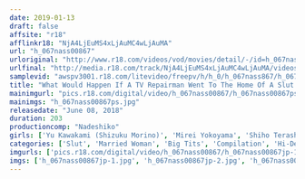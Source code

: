```yaml
---
date: 2019-01-13
draft: false
affsite: "r18"
afflinkr18: "NjA4LjEuMS4xLjAuMC4wLjAuMA"
url: "h_067nass00867"
urloriginal: "http://www.r18.com/videos/vod/movies/detail/-/id=h_067nass00867"
urlfinal: "http://media.r18.com/track/NjA4LjEuMS4xLjAuMC4wLjAuMA/videos/vod/movies/detail/-/id=h_067nass00867"
samplevid: "awspv3001.r18.com/litevideo/freepv/h/h_0/h_067nass867/h_067nass867_dmb_w.mp4"
title: "What Would Happen If A TV Repairman Went To The Home Of A Slut Housewife Who Welcomed Him At The Door Buck Naked... 3"
mainimgurl: "pics.r18.com/digital/video/h_067nass00867/h_067nass00867ps.jpg"
mainimgs: "h_067nass00867ps.jpg"
releasedate: "June 08, 2018"
duration: 203
productioncomp: "Nadeshiko"
girls: ['Yu Kawakami (Shizuku Morino)', 'Mirei Yokoyama', 'Shiho Terashima', 'Honoka Orihara', 'Iroha Narumiya', 'Waka Ninomiya', 'Iori Tomino']
categories: ['Slut', 'Married Woman', 'Big Tits', 'Compilation', 'Hi-Def']
imgurls: ['pics.r18.com/digital/video/h_067nass00867/h_067nass00867jp-1.jpg', 'pics.r18.com/digital/video/h_067nass00867/h_067nass00867jp-2.jpg', 'pics.r18.com/digital/video/h_067nass00867/h_067nass00867jp-3.jpg', 'pics.r18.com/digital/video/h_067nass00867/h_067nass00867jp-4.jpg', 'pics.r18.com/digital/video/h_067nass00867/h_067nass00867jp-5.jpg', 'pics.r18.com/digital/video/h_067nass00867/h_067nass00867jp-6.jpg', 'pics.r18.com/digital/video/h_067nass00867/h_067nass00867jp-7.jpg', 'pics.r18.com/digital/video/h_067nass00867/h_067nass00867jp-8.jpg', 'pics.r18.com/digital/video/h_067nass00867/h_067nass00867jp-9.jpg', 'pics.r18.com/digital/video/h_067nass00867/h_067nass00867jp-10.jpg', 'pics.r18.com/digital/video/h_067nass00867/h_067nass00867jp-11.jpg', 'pics.r18.com/digital/video/h_067nass00867/h_067nass00867jp-12.jpg', 'pics.r18.com/digital/video/h_067nass00867/h_067nass00867jp-13.jpg', 'pics.r18.com/digital/video/h_067nass00867/h_067nass00867jp-14.jpg', 'pics.r18.com/digital/video/h_067nass00867/h_067nass00867jp-15.jpg', 'pics.r18.com/digital/video/h_067nass00867/h_067nass00867jp-16.jpg', 'pics.r18.com/digital/video/h_067nass00867/h_067nass00867jp-17.jpg', 'pics.r18.com/digital/video/h_067nass00867/h_067nass00867jp-18.jpg', 'pics.r18.com/digital/video/h_067nass00867/h_067nass00867jp-19.jpg', 'pics.r18.com/digital/video/h_067nass00867/h_067nass00867jp-20.jpg']
imgs: ['h_067nass00867jp-1.jpg', 'h_067nass00867jp-2.jpg', 'h_067nass00867jp-3.jpg', 'h_067nass00867jp-4.jpg', 'h_067nass00867jp-5.jpg', 'h_067nass00867jp-6.jpg', 'h_067nass00867jp-7.jpg', 'h_067nass00867jp-8.jpg', 'h_067nass00867jp-9.jpg', 'h_067nass00867jp-10.jpg', 'h_067nass00867jp-11.jpg', 'h_067nass00867jp-12.jpg', 'h_067nass00867jp-13.jpg', 'h_067nass00867jp-14.jpg', 'h_067nass00867jp-15.jpg', 'h_067nass00867jp-16.jpg', 'h_067nass00867jp-17.jpg', 'h_067nass00867jp-18.jpg', 'h_067nass00867jp-19.jpg', 'h_067nass00867jp-20.jpg']
---
```

